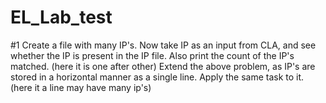 # EL_Lab_test
#1 Create a file with many IP's. Now take IP as an input from CLA, and see whether the IP is present in the IP file. Also print the count of the IP's matched. 
(here it is one after other)
Extend the above problem, as IP's are stored in a horizontal manner as a single line. Apply the same task to it.
(here it a line may have many ip's)
